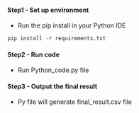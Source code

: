 #### Step1 - Set up environment
- Run the pip install in your Python IDE

```SQL
pip install -r requirements.txt

```

#### Step2 - Run code

- Run Python_code.py file

#### Step3 - Output the final result
- Py file will generate final_result.csv file



